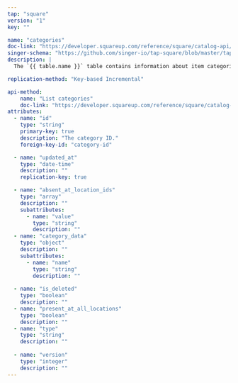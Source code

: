 ```yaml
---
tap: "square"
version: "1"
key: ""

name: "categories"
doc-link: "https://developer.squareup.com/reference/square/catalog-api/v1-list-categories"
singer-schema: "https://github.com/singer-io/tap-square/blob/master/tap_square/schemas/categories.json"
description: |
  The `{{ table.name }}` table contains information about item categories for a given location in {{ integration.display_name }}. This table has been deprecated in {{ integration.display_name }}, effective November 20, 2019.

replication-method: "Key-based Incremental"

api-method:
    name: "List categories"
    doc-link: "https://developer.squareup.com/reference/square/catalog-api/v1-list-categories"
attributes:
  - name: "id"
    type: "string"
    primary-key: true
    description: "The category ID."
    foreign-key-id: "category-id"

  - name: "updated_at"
    type: "date-time"
    description: ""
    replication-key: true

  - name: "absent_at_location_ids"
    type: "array"
    description: ""
    subattributes:
      - name: "value"
        type: "string"
        description: ""
  - name: "category_data"
    type: "object"
    description: ""
    subattributes:
      - name: "name"
        type: "string"
        description: ""
  
  - name: "is_deleted"
    type: "boolean"
    description: ""
  - name: "present_at_all_locations"
    type: "boolean"
    description: ""
  - name: "type"
    type: "string"
    description: ""
  
  - name: "version"
    type: "integer"
    description: ""
---
```

